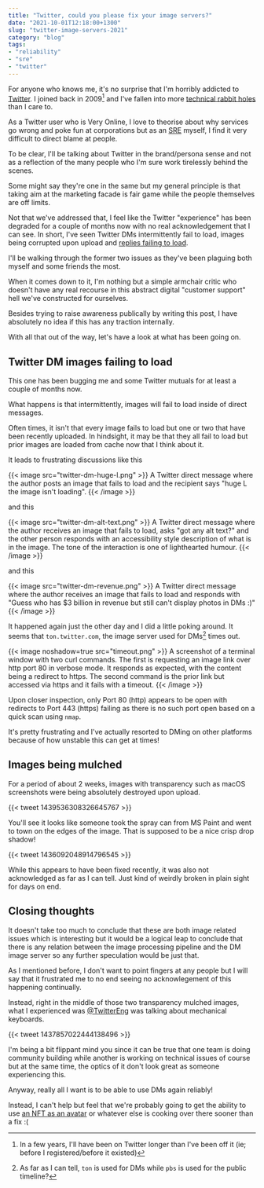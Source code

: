 ```yaml
---
title: "Twitter, could you please fix your image servers?"
date: "2021-10-01T12:18:00+1300"
slug: "twitter-image-servers-2021"
category: "blog"
tags:
- "reliability"
- "sre"
- "twitter"
---
```


For anyone who knows me, it's no surprise that I'm horribly addicted to [Twitter](https://twitter.com). I joined back in 2009[^1] and I've fallen into more [technical rabbit holes](/blog/automation-right/) than I care to.

As a Twitter user who is Very Online, I love to theorise about why services go wrong and poke fun at corporations but as an [SRE](https://en.wikipedia.org/wiki/Site_reliability_engineering) myself, I find it very difficult to direct blame at people.

To be clear, I'll be talking about Twitter in the brand/persona sense and not as a reflection of the many people who I'm sure work tirelessly behind the scenes.

Some might say they're one in the same but my general principle is that taking aim at the marketing facade is fair game while the people themselves are off limits.

Not that we've addressed that, I feel like the Twitter "experience" has been degraded for a couple of months now with no real acknowledgement that I can see. In short, I've seen Twitter DMs intermittently fail to load, images being corrupted upon upload and [replies failing to load](https://twitter.com/wongmjane/status/1440428582308757507).

I'll be walking through the former two issues as they've been plaguing both myself and some friends the most.

When it comes down to it, I'm nothing but a simple armchair critic who doesn't have any real recourse in this abstract digital "customer support" hell we've constructed for ourselves.

Besides trying to raise awareness publically by writing this post, I have absolutely no idea if this has any traction internally.

With all that out of the way, let's have a look at what has been going on.

## Twitter DM images failing to load

This one has been bugging me and some Twitter mutuals for at least a couple of months now.

What happens is that intermittently, images will fail to load inside of direct messages.

Often times, it isn't that every image fails to load but one or two that have been recently uploaded. In hindsight, it may be that they all fail to load but prior images are loaded from cache now that I think about it.

It leads to frustrating discussions like this

{{< image src="twitter-dm-huge-l.png" >}}
  A Twitter direct message where the author posts an image that fails to load and the recipient says "huge L the image isn't loading".
{{< /image >}}

and this

{{< image src="twitter-dm-alt-text.png" >}}
  A Twitter direct message where the author receives an image that fails to load, asks "got any alt text?" and the other person responds with an accessibility style description of what is in the image. The tone of the interaction is one of lighthearted humour.
{{< /image >}}

and this

{{< image src="twitter-dm-revenue.png" >}}
  A Twitter direct message where the author receives an image that fails to load and responds with "Guess who has $3 billion in revenue but still can't display photos in DMs :)"
{{< /image >}}

It happened again just the other day and I did a little poking around. It seems that `ton.twitter.com`, the image server used for DMs[^2] times out.

{{< image noshadow=true src="timeout.png" >}}
  A screenshot of a terminal window with two curl commands. The first is requesting an image link over http port 80 in verbose mode. It responds as expected, with the content being a redirect to https. The second command is the prior link but accessed via https and it fails with a timeout.
{{< /image >}}

Upon closer inspection, only Port 80 (http) appears to be open with redirects to Port 443 (https) failing as there is no such port open based on a quick scan using `nmap`.

It's pretty frustrating and I've actually resorted to DMing on other platforms because of how unstable this can get at times!

## Images being mulched

For a period of about 2 weeks, images with transparency such as macOS screenshots were being absolutely destroyed upon upload.

{{< tweet 1439536308326645767 >}}

You'll see it looks like someone took the spray can from MS Paint and went to town on the edges of the image. That is supposed to be a nice crisp drop shadow!

{{< tweet 1436092048914796545 >}}

While this appears to have been fixed recently, it was also not acknowledged as far as I can tell. Just kind of weirdly broken in plain sight for days on end.

## Closing thoughts

It doesn't take too much to conclude that these are both image related issues which is interesting but it would be a logical leap to conclude that there is any relation between the image processing pipeline and the DM image server so any further speculation would be just that.

As I mentioned before, I don't want to point fingers at any people but I will say that it frustrated me to no end seeing no acknowlegement of this happening continually.

Instead, right in the middle of those two transparency mulched images, what I experienced was [@TwitterEng](https://twitter.com/TwitterEng) was talking about mechanical keyboards.

{{< tweet 1437857022444138496 >}}

I'm being a bit flippant mind you since it can be true that one team is doing community building while another is working on technical issues of course but at the same time, the optics of it don't look great as someone experiencing this.

Anyway, really all I want is to be able to use DMs again reliably!

Instead, I can't help but feel that we're probably going to get the ability to use [an NFT as an avatar](https://twitter.com/TheSmarmyBum/status/1443259893411049475) or whatever else is cooking over there sooner than a fix :(

[^1]: In a few years, I'll have been on Twitter longer than I've been off it (ie; before I registered/before it existed)
[^2]: As far as I can tell, `ton` is used for DMs while `pbs` is used for the public timeline?
